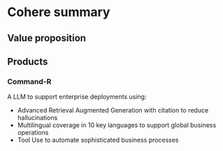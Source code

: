 # Cohere summary

## Value proposition 

## Products

### Command-R

A LLM to support enterprise deployments using: 

* Advanced Retrieval Augmented Generation with citation to reduce hallucinations
* Multilingual coverage in 10 key languages to support global business operations
* Tool Use to automate sophisticated business processes